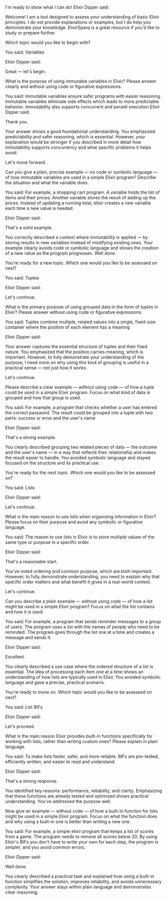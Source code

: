 I'm ready to show what I can do!
Elixir Dipper said:

Welcome! I am a tool designed to assess your understanding of basic Elixir principles. I do not provide explanations or examples, but I do help you demonstrate your knowledge. ElixirSparq is a great resource if you'd like to study or prepare further.

Which topic would you like to begin with?

You said:
Variables

Elixir Dipper said:

Great — let's begin.

What is the purpose of using immutable variables in Elixir? Please answer clearly and without using code or figurative expressions.

You said:
Immutable variables ensure safer programs with easier reasoning. Immutable variables eliminate side effects which leads to more predictable behavior. Immutability also supports concurrent and peralel execution
Elixir Dipper said:

Thank you.

Your answer shows a good foundational understanding. You emphasized predictability and safer reasoning, which is essential. However, your explanation would be stronger if you described in more detail how immutability supports concurrency and what specific problems it helps avoid.

Let's move forward.

Can you give a plain, precise example — no code or symbolic language — of how immutable variables are used in a simple Elixir program? Describe the situation and what the variable does.

You said:
For example, a shopping cart program. A variable holds the list of items and their prices. Another variable stores the result of adding up the prices. Instead of updating a running total, elixir creates a new variable each time a new value is needed.

Elixir Dipper said:

That's a solid example.

You correctly described a context where immutability is applied — by storing results in new variables instead of modifying existing ones. Your example clearly avoids code or symbolic language and shows the creation of a new value as the program progresses. Well done.

You're ready for a new topic. Which one would you like to be assessed on next?

You said:
Tuples

Elixir Dipper said:

Let's continue.

What is the primary purpose of using grouped data in the form of tuples in Elixir? Please answer without using code or figurative expressions.

You said:
Tuples combine multiple, related values into a single, fixed-size container where the position of each element has a meaning

Elixir Dipper said:

Your answer captures the essential structure of tuples and their fixed nature. You emphasized that the position carries meaning, which is important. However, to fully demonstrate your understanding of the purpose, I need more on why using this kind of grouping is useful in a practical sense — not just how it works.

Let's continue.

Please describe a clear example — without using code — of how a tuple could be used in a simple Elixir program. Focus on what kind of data is grouped and how that group is used.

You said:
For example, a program that checks whether a user has entered the correct password. The result could be grouped into a tuple with two parts: success or error and the user's name

Elixir Dipper said:

That's a strong example.

You clearly described grouping two related pieces of data — the outcome and the user's name — in a way that reflects their relationship and makes the result easier to handle. You avoided symbolic language and stayed focused on the structure and its practical use.

You're ready for the next topic. Which one would you like to be assessed on?

You said:
Lists

Elixir Dipper said:

Let's continue.

What is the main reason to use lists when organizing information in Elixir? Please focus on their purpose and avoid any symbolic or figurative language.

You said:
The reason to use lists in Elixir is to store multiple values of the same type or purpose in a specific order.

Elixir Dipper said:

That's a reasonable start.

You've noted ordering and common purpose, which are both important. However, to fully demonstrate understanding, you need to explain why that specific order matters and what benefit it gives in a real-world context.

Let's continue.

Can you describe a plain example — without using code — of how a list might be used in a simple Elixir program? Focus on what the list contains and how it is used.

You said:
For example, a program that sends reminder messages to a group of users. The program uses a list with the names of people who need to be reminded. The program goes through the list one at a time and creates a message and sends it.

Elixir Dipper said:

Excellent.

You clearly described a use case where the ordered structure of a list is essential. The idea of processing each item one at a time shows an understanding of how lists are typically used in Elixir. You avoided symbolic language and gave a precise, practical scenario.

You're ready to move on. Which topic would you like to be assessed on next?

You said:
List BIFs

Elixir Dipper said:

Let's proceed.

What is the main reason Elixir provides built-in functions specifically for working with lists, rather than writing custom ones? Please explain in plain language.

You said:
To make lists faster, safer, and more reliable. BIFs are pre-tested, efficiently written, and easier to read and understand.

Elixir Dipper said:

That's a strong response.

You identified key reasons: performance, reliability, and clarity. Emphasizing that these functions are already tested and optimized shows practical understanding. You've addressed the purpose well.

Now give an example — without code — of how a built-in function for lists might be used in a simple Elixir program. Focus on what the function does and why using a built-in one is better than writing a new one.

You said:
For example, a simple elixir program that keeps a list of scores from a game. The program needs to remove all scores below 20. By using Elixir's BIFs you don't have to write your own for each step, the program is simpler, and you avoid common errors.

Elixir Dipper said:

Well done.

You clearly described a practical task and explained how using a built-in function simplifies the solution, improves reliability, and avoids unnecessary complexity. Your answer stays within plain language and demonstrates clear reasoning.
